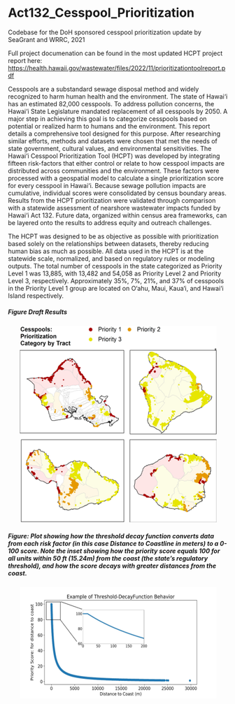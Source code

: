 # Act132_Cesspool_Prioritization
 Codebase for the DoH sponsored cesspool prioritization update by SeaGrant and WRRC, 2021

Full project documenation can be found in the most updated HCPT project report here: 
https://health.hawaii.gov/wastewater/files/2022/11/prioritizationtoolreport.pdf


Cesspools are a substandard sewage disposal method and widely recognized to harm human health and the environment. The state of Hawai‘i has an estimated 82,000 cesspools. To address pollution concerns, the Hawai‘i State Legislature mandated replacement of all cesspools by 2050. A major step in achieving this goal is to categorize cesspools based on potential or realized harm to humans and the environment. This report details a comprehensive tool designed for this purpose. After researching similar efforts, methods and datasets were chosen that met the needs of state government, cultural values, and environmental sensitivities. The Hawai‘i Cesspool Prioritization Tool (HCPT) was developed by integrating fifteen risk-factors that either control or relate to how cesspool impacts are distributed across communities and the environment. These factors were processed with a geospatial model to calculate a single prioritization score for every cesspool in Hawai‘i. Because sewage pollution impacts are cumulative, individual scores were consolidated by census boundary areas. Results from the HCPT prioritization were validated through comparison with a statewide assessment of nearshore wastewater impacts funded by Hawai‘i Act 132. Future data, organized within census area frameworks, can be layered onto the results to address equity and outreach challenges. 

The HCPT was designed to be as objective as possible with prioritization based solely on the relationships between datasets, thereby reducing human bias as much as possible. All data used in the HCPT is at the statewide scale, normalized, and based on regulatory rules or modeling outputs. The total number of cesspools in the state categorized as Priority Level 1 was 13,885, with 13,482 and 54,058 as Priority Level 2 and Priority Level 3, respectively. Approximately 35%, 7%, 21%, and 37% of cesspools in the Priority Level 1 group are located on O‘ahu, Maui, Kaua‘i, and Hawai‘i Island respectively. 


##### Figure Draft Results
<p align="center">
  <img width="450" height="450" src=Report_maps/Results_maps_numeric/FINAL_Priority_cats.jpg >
</p>



##### Figure: Plot showing how the threshold decay function converts data from each risk factor (in this case Distance to Coastline in meters) to a 0-100 score. Note the inset showing how the priority score equals 100 for all units within 50 ft (15.24m) from the coast (the state’s regulatory threshold), and how the score decays with greater distances from the coast. 

<p align="center">
  <img width="450" height="255" src=Report_maps/thresholddecay.jpg >
</p>

